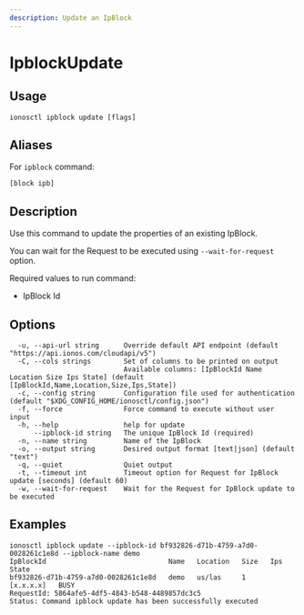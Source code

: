 ```yaml
---
description: Update an IpBlock
---
```


# IpblockUpdate

## Usage

```text
ionosctl ipblock update [flags]
```

## Aliases

For `ipblock` command:
```text
[block ipb]
```

## Description

Use this command to update the properties of an existing IpBlock.

You can wait for the Request to be executed using `--wait-for-request` option.

Required values to run command:

* IpBlock Id

## Options

```text
  -u, --api-url string      Override default API endpoint (default "https://api.ionos.com/cloudapi/v5")
  -C, --cols strings        Set of columns to be printed on output 
                            Available columns: [IpBlockId Name Location Size Ips State] (default [IpBlockId,Name,Location,Size,Ips,State])
  -c, --config string       Configuration file used for authentication (default "$XDG_CONFIG_HOME/ionosctl/config.json")
  -f, --force               Force command to execute without user input
  -h, --help                help for update
      --ipblock-id string   The unique IpBlock Id (required)
  -n, --name string         Name of the IpBlock
  -o, --output string       Desired output format [text|json] (default "text")
  -q, --quiet               Quiet output
  -t, --timeout int         Timeout option for Request for IpBlock update [seconds] (default 60)
  -w, --wait-for-request    Wait for the Request for IpBlock update to be executed
```

## Examples

```text
ionosctl ipblock update --ipblock-id bf932826-d71b-4759-a7d0-0028261c1e8d --ipblock-name demo
IpBlockId                              Name   Location   Size   Ips         State
bf932826-d71b-4759-a7d0-0028261c1e8d   demo   us/las     1      [x.x.x.x]   BUSY
RequestId: 5864afe5-4df5-4843-b548-4489857dc3c5
Status: Command ipblock update has been successfully executed
```

